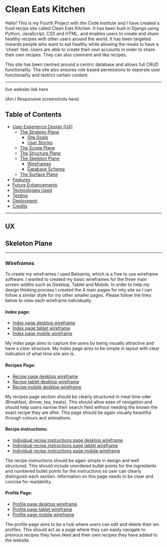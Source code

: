 # Clean Eats Kitchen

Hello! This is my Fourth Project with the Code Institute and I have created a food recipe site called Clean Eats Kitchen. It has been built in Django using Python, JavaScript, CSS and HTML, and enables users to create and share healthy recipes with other users around the world. It has been targeted towards people who want to eat healthy while allowing the meals to have a 'cheat' feel. Users are able to create their own accounts in order to share their own recipes. They can also comment and like recipes. 

This site has been centred around a centric database and allows full CRUD functionality. The site also ensures role based permissions to seperate user functionality and restrict certain content. 


---

live website link here

(Am I Responsive screenshots here)


## Table of Contents
* [User Experience Design (UX)](#UX)
    * [The Strategy Plane](#The-Strategy-Plane)
        * [Site Goals](#Site-Goals)
        * [User Stories](#User-Stories)
    * [The Scope Plane](#The-Scope-Plane)
    * [The Structure Plane](#The-Structure-Plane)
    * [The Skeleton Plane](#The-Skeleton-Plane)
        * [Wireframes](#Wireframe-mockups)
        * [Database Schema](#Database-Schema)
    * [The Surface Plane](#The-Surface-Plane)
* [Features](#features)
* [Future Enhancements](#future-enhancements)
* [Technologies Used](#technologies-used)
* [Testing](#testing)
* [Deployment](#deployment)
* [Credits](#credits)
---

## UX



## Skeleton Plane
---
### Wireframes
To create my wireframes I used Balsamiq, which is a free to use wireframe software. I wanted to created my basic wireframes for the three main screen widths such as Desktop, Tablet and Mobile. In order to help my design thinking process I created the 4 main pages for mty site so I can follow a similar style for my other smaller pages. Please follow the links below to view each wireframe individually.

#### Index page:

* [Index page desktop wireframe](/assets/wireframes/desktop-index.png)
* [Index page tablet wireframe](/assets/wireframes/tablet-index.png)
* [Index page mobile wireframe](/assets/wireframes/recipe-detail-mobile.png)

My index page aims to capture the users by being visually attractive and have a clear structure. My index page aims to be simple in layout with clear indication of what time site aim is. 

#### Recipes Page:

* [Recipe page desktop wireframe](assets/wireframes/desktop-recipes-overview.png)
* [Recipe tablet desktop wireframe](assets/wireframes/tablet-recipes-overview.png)
* [Recipe mobile desktop wireframe](assets/wireframes/mobile-recipe-overview.png)

My recipes page section should be clearly structured in meal time oder (Breakfast, dinner, tea, treats). This should allow ease of navigation and should help users narrow their search field without needing the known the exact recipe they are after. This page should be again visually beautiful through colours and animations. 

#### Recipe instructions:

* [Individual recipe instructions page desktop wireframe](assets/wireframes/desktop-recipes-steps.png)
* [Individual recipe instructions page tablet wireframe](assets/wireframes/tablet-recipe-steps.png)
* [Individual recipe instructions page mobile wireframe](assets/wireframes/mobile-recipe-steps.png)

The recipe instructions should be again simple in design and well structured. This should include unordered bullet points for the ingredients and numbered bullet points for the instructions so user can clearly distinguish each section. Information on this page needs to be clear and concise for readability. 
#### Profile Page:

* [Profile page desktop wireframe](assets/wireframes/desktop-profilepage.png)
* [Profile page tablet wireframe](assets/wireframes/tablet-profilepage.png)
* [Profile page mobile wireframe](assets/wireframes/mobile-profilepage.png)

The profile page aims to be a hub where users can edit and delete their wn profiles. This should act as a page where they can easily navigate to previous recipes they have liked and their own recipes they have added to the website. 